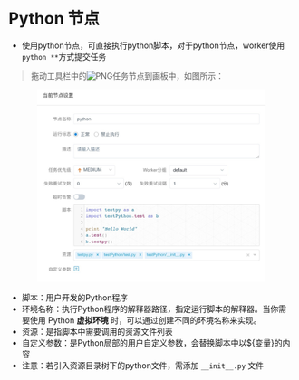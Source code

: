 # Python 节点

- 使用python节点，可直接执行python脚本，对于python节点，worker使用`python **`方式提交任务

>拖动工具栏中的![PNG](https://analysys.github.io/easyscheduler_docs_cn/images/toolbar_PYTHON.png)任务节点到画板中，如图所示：

<p align="center">
   <img src="/img/python_edit.png" width="80%" />
 </p>

- 脚本：用户开发的Python程序
- 环境名称：执行Python程序的解释器路径，指定运行脚本的解释器。当你需要使用 Python **虚拟环境** 时，可以通过创建不同的环境名称来实现。
- 资源：是指脚本中需要调用的资源文件列表
- 自定义参数：是Python局部的用户自定义参数，会替换脚本中以${变量}的内容
- 注意：若引入资源目录树下的python文件，需添加 `__init__.py` 文件
